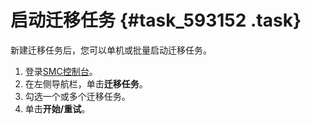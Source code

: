# 启动迁移任务 {#task_593152 .task}

新建迁移任务后，您可以单机或批量启动迁移任务。

1.  登录[SMC控制台](https://smc.console.aliyun.com/)。
2.  在左侧导航栏，单击**迁移任务**。
3.  勾选一个或多个迁移任务。
4.  单击**开始/重试**。

